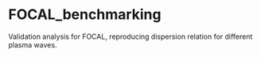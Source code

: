 # FOCAL_benchmarking
Validation analysis for FOCAL, reproducing dispersion relation for different plasma waves.

